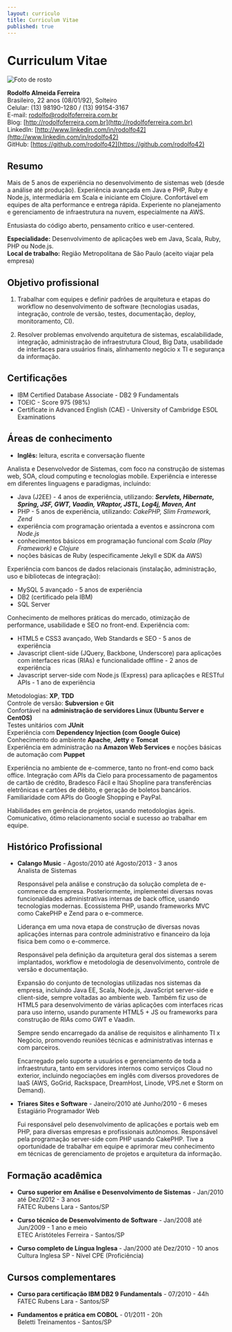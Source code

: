 ```yaml
---
layout: curriculo
title: Curriculum Vitae
published: true
---
```


# Curriculum Vitae

![Foto de rosto](http://www.gravatar.com/avatar/01b0fe8ff76f21e113d5065c4b715ef1?s=150)

**Rodolfo Almeida Ferreira**  
Brasileiro, 22 anos (08/01/92), Solteiro  
Celular: (13) 98190-1280 / (13) 99154-3167  
E-mail: [rodolfo@rodolfoferreira.com.br](mailto:rodolfo@rodolfoferreira.com.br)  
Blog: [http://rodolfoferreira.com.br](http://rodolfoferreira.com.br)  
LinkedIn: [http://www.linkedin.com/in/rodolfo42](http://www.linkedin.com/in/rodolfo42)  
GitHub: [https://github.com/rodolfo42](https://github.com/rodolfo42)

## Resumo

Mais de 5 anos de experiência no desenvolvimento de sistemas web (desde a análise até produção). Experiência avançada em Java e PHP, Ruby e Node.js, intermediária em Scala e iniciante em Clojure. Confortável em equipes de alta performance e entrega rápida. Experiente no planejamento e gerenciamento de infraestrutura na nuvem, especialmente na AWS.

Entusiasta do código aberto, pensamento crítico e user-centered.

**Especialidade:** Desenvolvimento de aplicações web em Java, Scala, Ruby, PHP ou Node.js.  
**Local de trabalho:** Região Metropolitana de São Paulo (aceito viajar pela empresa)

## Objetivo profissional

1. Trabalhar com equipes e definir padrões de arquitetura e etapas do workflow no desenvolvimento de software (tecnologias usadas, integração, controle de versão, testes, documentação, deploy, monitoramento, CI).

2. Resolver problemas envolvendo arquitetura de sistemas, escalabilidade, integração, administração de infraestrutura Cloud, Big Data, usabilidade de interfaces para usuários finais, alinhamento negócio x TI e segurança da informação.

## Certificações

- IBM Certified Database Associate - DB2 9 Fundamentals
- TOEIC - Score 975 (98%)
- Certificate in Advanced English (CAE) - University of Cambridge ESOL Examinations

## Áreas de conhecimento

- **Inglês:** leitura, escrita e conversação fluente

Analista e Desenvolvedor de Sistemas, com foco na construção de sistemas web, SOA, cloud computing e tecnologias mobile. Experiência e interesse em diferentes linguagens e paradigmas, incluindo:

- Java (J2EE) - 4 anos de experiência, utilizando: **_Servlets, Hibernate, Spring, JSF, GWT, Vaadin, VRaptor, JSTL, Log4j, Maven, Ant_**
- PHP - 5 anos de experiência, utilizando: *CakePHP, Slim Framework, Zend*
- experiência com programação orientada a eventos e assíncrona com *Node.js*
- conhecimentos básicos em programação funcional com *Scala (Play Framework)* e *Clojure*
- noções básicas de Ruby (especificamente Jekyll e SDK da AWS)

Experiência com bancos de dados relacionais (instalação, administração, uso e bibliotecas de integração):

- MySQL 5 avançado - 5 anos de experiência
- DB2 (certificado pela IBM)
- SQL Server

Conhecimento de melhores práticas do mercado, otimização de performance, usabilidade e SEO no front-end. Experiência com:

- HTML5 e CSS3 avançado, Web Standards e SEO - 5 anos de experiência
- Javascript client-side (JQuery, Backbone, Underscore) para aplicações com interfaces ricas (RIAs) e funcionalidade offline - 2 anos de experiência
- Javascript server-side com Node.js (Express) para aplicações e RESTful APIs - 1 ano de experiência

Metodologias: **XP**, **TDD**  
Controle de versão: **Subversion** e **Git**  
Confortável na **administração de servidores Linux (Ubuntu Server e CentOS)**  
Testes unitários com **JUnit**  
Experiência com **Dependency Injection (com Google Guice)**  
Conhecimento do ambiente **Apache**, **Jetty** e **Tomcat**  
Experiência em administração na **Amazon Web Services** e noções básicas de automação com **Puppet**  

Experiência no ambiente de e-commerce, tanto no front-end como back office. Integração com APIs da Cielo para processamento de pagamentos de cartão de crédito, Bradesco Fácil e Itaú Shopline para transferências eletrônicas e cartões de débito, e geração de boletos bancários. Familiaridade com APIs do Google Shopping e PayPal.

Habilidades em gerência de projetos, usando metodologias ágeis. Comunicativo, ótimo relacionamento social e sucesso ao trabalhar em equipe.

## Histórico Profissional

- **Calango Music** - Agosto/2010 até Agosto/2013 - 3 anos  
    Analista de Sistemas

    Responsável pela análise e construção da solução completa de e-commerce da empresa. Posteriormente, implementei diversas novas funcionalidades administrativas internas de back office, usando tecnologias modernas. Ecossistema PHP, usando frameworks MVC como CakePHP e Zend para o e-commerce.

    Liderança em uma nova etapa de construção de diversas novas aplicações internas para controle administrativo e financeiro da loja física bem como o e-commerce.

    Responsável pela definição da arquitetura geral dos sistemas a serem implantados, workflow e metodologia de desenvolvimento, controle de versão e documentação.

    Expansão do conjunto de tecnologias utilizadas nos sistemas da empresa, incluindo Java EE, Scala, Node.js, JavaScript server-side e client-side, sempre voltadas ao ambiente web. Também fiz uso de HTML5 para desenvolvimento de várias aplicações com interfaces ricas para uso interno, usando puramente HTML5 + JS ou frameworks para construção de RIAs como GWT e Vaadin.

    Sempre sendo encarregado da análise de requisitos e alinhamento TI x Negócio, promovendo reuniões técnicas e administrativas internas e com parceiros.

    Encarregado pelo suporte a usuários e gerenciamento de toda a infraestrutura, tanto em servidores internos como serviços Cloud no exterior, incluindo negociações em inglês com diversos provedores de IaaS (AWS, GoGrid, Rackspace, DreamHost, Linode, VPS.net e Storm on Demand).

- **Triares Sites e Software** - Janeiro/2010 até Junho/2010 - 6 meses  
    Estagiário Programador Web

    Fui responsável pelo desenvolvimento de aplicações e portais web em PHP, para diversas empresas e profissionais
    autônomos. Responsável pela programação server-side com PHP usando CakePHP. Tive a oportunidade de trabalhar em
    equipe e aprimorar meu conhecimento em técnicas de gerenciamento de projetos e arquitetura da informação.

<div class="page-break">
</div>

## Formação acadêmica

- **Curso superior em Análise e Desenvolvimento de Sistemas** - Jan/2010 até Dez/2012 - 3 anos  
    FATEC Rubens Lara - Santos/SP

- **Curso técnico de Desenvolvimento de Software** - Jan/2008 até Jun/2009 - 1 ano e meio  
    ETEC Aristóteles Ferreira - Santos/SP

- **Curso completo de Língua Inglesa** - Jan/2000 até Dez/2010 - 10 anos  
    Cultura Inglesa SP - Nível CPE (Proficiência)

## Cursos complementares

- **Curso para certificação IBM DB2 9 Fundamentals** - 07/2010 - 44h  
    FATEC Rubens Lara - Santos/SP

- **Fundamentos e prática em COBOL** - 01/2011 - 20h  
    Beletti Treinamentos - Santos/SP